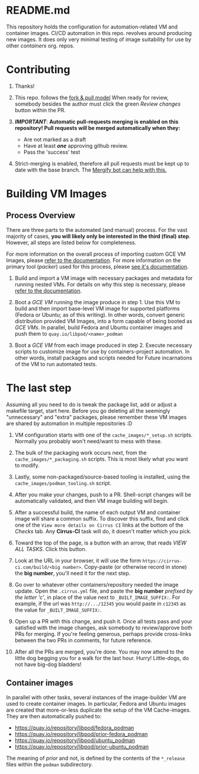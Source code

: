 # README.md

This repository holds the configuration for automation-related VM and
container images.  CI/CD automation in this repo. revolves around
producing new images. It does only very minimal testing of image
suitability for use by other *containers* org. repos.

# Contributing

1. Thanks!

2. This repo. follows the [fork & pull
   model](https://docs.github.com/en/github/collaborating-with-issues-and-pull-requests/creating-a-pull-request-from-a-fork)
   When ready for review, somebody besides the author must click the green
   *Review changes* button within the PR.

3. ***IMPORTANT***: **Automatic pull-requests merging is enabled on this repository!
   Pull requests will be merged automatically when they:**

   * Are not marked as a draft
   * Have at least ***one*** approving github review.
   * Pass the 'success' test

4. Strict-merging is enabled, therefore all pull requests must be kept up
   to date with the base branch.  The [Mergify bot can help with
   this.](https://doc.mergify.io/commands.html#commands)


# Building VM Images

## Process Overview

There are three parts to the automated (and manual) process.  For the vast
majority of cases, **you will likely only be interested in the third (final)
step**.  However, all steps are listed below for completeness.

For more information on the overall process of importing custom GCE VM
Images, please [refer to the documentation](https://cloud.google.com/compute/docs/import/import-existing-image).  For more information on the primary tool
(*packer*) used for this process, please [see it's
documentation](https://www.packer.io/docs).


1. Build and import a VM image with necessary packages and metadata for
   running nested VMs.  For details on why this step is necessary,
   please [refer to the
   documentation](https://cloud.google.com/compute/docs/instances/enable-nested-virtualization-vm-instances#enablenestedvirt).

2. Boot a *GCE VM* running the image produce in step 1.  Use this VM to
   build and then import base-level VM image for supported platforms
   (Fedora or Ubuntu; as of this writing).  In other words, convert
   generic distribution provided VM Images, into a form capable of being
   booted as *GCE VMs*.  In parallel, build Fedora and Ubuntu container
   images and push them to ``quay.io/libpod/<name>_podman``

3. Boot a *GCE VM* from each image produced in step 2.  Execute necessary
   scripts to customize image for use by containers-project automation.
   In other words, install packages and scripts needed for Future incarnations
   of the VM to run automated tests.


# The last step

Assuming all you need to do is tweak the package list, add or adjust a makefile
target, start here.  Before you go deleting all the seemingly "unnecessary" and
"extra" packages, please remember these VM images are shared by automation
in multiple repositories :D

1. VM configuration starts with one of the `cache_images/*_setup.sh` scripts.
   Normally you probably won't need/want to mess with these.

2. The bulk of the packaging work occurs next, from the `cache_images/*_packaging.sh`
   scripts.  This is most likely what you want to modify.

3. Lastly, some non-packaged/source-based tooling is installed, using the
   `cache_images/podman_tooling.sh` script.

4. After you make your changes, push to a PR.  Shell-script changes will be
   automatically validated, and then VM image building will begin.

5. After a successful build, the name of each output VM and container image
   will share a common suffix.  To discover this suffix, find and click one
   of the `View more details on Cirrus CI` links at the bottom of the
   *Checks* tab. Any **Cirrus-CI** task will do, it doesn't matter which
   you pick.

6. Toward the top of the page, is a button with an arrow, that reads
   *VIEW ALL TASKS*.  Click this button.

7. Look at the URL in your browser, it will use the form
   `https://cirrus-ci.com/build/<big number>`.  Copy-paste (or otherwise
   record in stone) the **big number**, you'll need it for the next step.

6. Go over to whatever other containers/repository needed the image update.
   Open the `.cirrus.yml` file, and paste the **big number** *prefixed by the
   letter 'c'*, in place of the value next to `_BUILT_IMAGE_SUFFIX:`.  For
   example, if the url was `http://.../12345` you would paste in `c12345`
   as the value for `_BUILT_IMAGE_SUFFIX:`.

7. Open up a PR with this change, and push it.  Once all tests pass and your
   satisfied with the image changes, ask somebody to review/approve both
   PRs for merging.  If you're feeling generous, perhaps provide cross-links
   between the two PRs in comments, for future reference.

8. After all the PRs are merged, you're done.  You may now attend to the little
   dog begging you for a walk for the last hour.  Hurry!  Little-dogs, do not
   have big-dog bladders!


## Container images

In parallel with other tasks, several instances of the image-builder VM are
used to create container images.  In particular, Fedora and Ubuntu
images are created that more-or-less duplicate the setup of the VM
Cache-images.  They are then automatically pushed to:

* https://quay.io/repository/libpod/fedora_podman
* https://quay.io/repository/libpod/prior-fedora_podman
* https://quay.io/repository/libpod/ubuntu_podman
* https://quay.io/repository/libpod/prior-ubuntu_podman

The meaning of *prior* and not, is defined by the contents of the `*_release`
files within the `podman` subdirectory.
